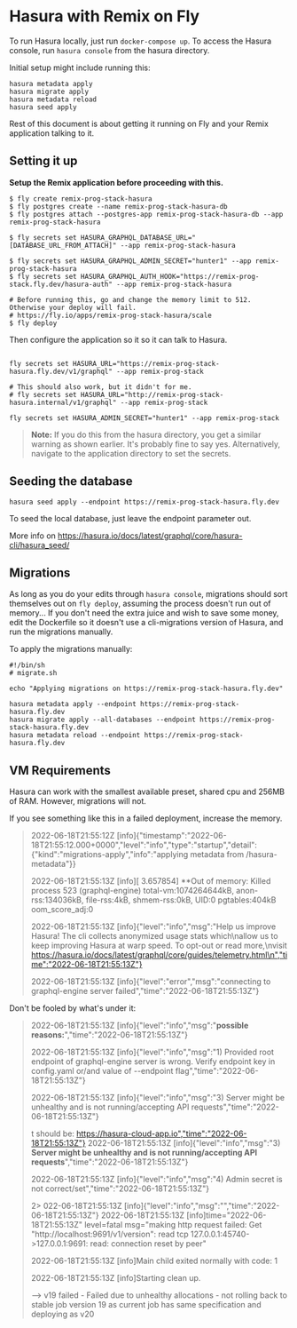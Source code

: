 # Hasura with Remix on Fly

To run Hasura locally, just run `docker-compose up`. To access the Hasura console, run `hasura console` from the hasura directory.

Initial setup might include running this:

```
hasura metadata apply
hasura migrate apply
hasura metadata reload
hasura seed apply
```

Rest of this document is about getting it running on Fly and your Remix application talking to it.

## Setting it up

**Setup the Remix application before proceeding with this.**

```
$ fly create remix-prog-stack-hasura
$ fly postgres create --name remix-prog-stack-hasura-db
$ fly postgres attach --postgres-app remix-prog-stack-hasura-db --app remix-prog-stack-hasura

$ fly secrets set HASURA_GRAPHQL_DATABASE_URL="[DATABASE_URL_FROM_ATTACH]" --app remix-prog-stack-hasura

$ fly secrets set HASURA_GRAPHQL_ADMIN_SECRET="hunter1" --app remix-prog-stack-hasura
$ fly secrets set HASURA_GRAPHQL_AUTH_HOOK="https://remix-prog-stack.fly.dev/hasura-auth" --app remix-prog-stack-hasura

# Before running this, go and change the memory limit to 512. Otherwise your deploy will fail.
# https://fly.io/apps/remix-prog-stack-hasura/scale
$ fly deploy
```

Then configure the application so it so it can talk to Hasura.

```

fly secrets set HASURA_URL="https://remix-prog-stack-hasura.fly.dev/v1/graphql" --app remix-prog-stack

# This should also work, but it didn't for me.
# fly secrets set HASURA_URL="http://remix-prog-stack-hasura.internal/v1/graphql" --app remix-prog-stack

fly secrets set HASURA_ADMIN_SECRET="hunter1" --app remix-prog-stack
```

> **Note:** If you do this from the hasura directory, you get a similar warning as shown earlier. It's probably fine to say yes.
> Alternatively, navigate to the application directory to set the secrets.

## Seeding the database

```
hasura seed apply --endpoint https://remix-prog-stack-hasura.fly.dev
```

To seed the local database, just leave the endpoint parameter out.

More info on
https://hasura.io/docs/latest/graphql/core/hasura-cli/hasura_seed/

## Migrations

As long as you do your edits through `hasura console`, migrations should sort themselves out on `fly deploy`, assuming the process doesn't run out of memory... If you don't need the extra juice and wish to save some money, edit the Dockerfile so it doesn't use a cli-migrations version of Hasura, and run the migrations manually.

To apply the migrations manually:

```
#!/bin/sh
# migrate.sh

echo "Applying migrations on https://remix-prog-stack-hasura.fly.dev"

hasura metadata apply --endpoint https://remix-prog-stack-hasura.fly.dev
hasura migrate apply --all-databases --endpoint https://remix-prog-stack-hasura.fly.dev
hasura metadata reload --endpoint https://remix-prog-stack-hasura.fly.dev
```

## VM Requirements

Hasura can work with the smallest available preset, shared cpu and 256MB of RAM. However, migrations will not.

If you see something like this in a failed deployment, increase the memory.

> 2022-06-18T21:55:12Z [info]{"timestamp":"2022-06-18T21:55:12.000+0000","level":"info","type":"startup","detail":{"kind":"migrations-apply","info":"applying metadata from /hasura-metadata"}}
>
> 2022-06-18T21:55:13Z [info][ 3.657854] \*\*Out of memory: Killed process 523 (graphql-engine) total-vm:1074264644kB, anon-rss:134036kB, file-rss:4kB, shmem-rss:0kB, UID:0 pgtables:404kB oom_score_adj:0
>
> 2022-06-18T21:55:13Z [info]{"level":"info","msg":"Help us improve Hasura! The cli collects anonymized usage stats which\nallow us to keep improving Hasura at warp speed. To opt-out or read more,\nvisit https://hasura.io/docs/latest/graphql/core/guides/telemetry.html\n","time":"2022-06-18T21:55:13Z"}
>
> 2022-06-18T21:55:13Z [info]{"level":"error","msg":"connecting to graphql-engine server failed","time":"2022-06-18T21:55:13Z"}

Don't be fooled by what's under it:

> 2022-06-18T21:55:13Z [info]{"level":"info","msg":"**possible reasons:**","time":"2022-06-18T21:55:13Z"}
>
> 2022-06-18T21:55:13Z [info]{"level":"info","msg":"1) Provided root endpoint of graphql-engine server is wrong. Verify endpoint key in config.yaml or/and value of --endpoint flag","time":"2022-06-18T21:55:13Z"}
>
> 2022-06-18T21:55:13Z [info]{"level":"info","msg":"3) Server might be unhealthy and is not running/accepting API requests","time":"2022-06-18T21:55:13Z"}
>
> t should be: https://hasura-cloud-app.io","time":"2022-06-18T21:55:13Z"}
> 2022-06-18T21:55:13Z [info]{"level":"info","msg":"3) **Server might be unhealthy and is not running/accepting API requests**","time":"2022-06-18T21:55:13Z"}
>
> 2022-06-18T21:55:13Z [info]{"level":"info","msg":"4) Admin secret is not correct/set","time":"2022-06-18T21:55:13Z"}
>
> 2> 022-06-18T21:55:13Z [info]{"level":"info","msg":"","time":"2022-06-18T21:55:13Z"}
> 2022-06-18T21:55:13Z [info]time="2022-06-18T21:55:13Z" level=fatal msg="making http request failed: Get \"http://localhost:9691/v1/version\": read tcp 127.0.0.1:45740->127.0.0.1:9691: read: connection reset by peer"
>
> 2022-06-18T21:55:13Z [info]Main child exited normally with code: 1
>
> 2022-06-18T21:55:13Z [info]Starting clean up.
>
> --> v19 failed - Failed due to unhealthy allocations - not rolling back to stable job version 19 as current job has same specification and deploying as v20
